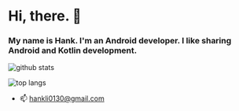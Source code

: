 # Hi, there. 👋 

### My name is Hank. I'm an Android developer. I like sharing Android and Kotlin development.

![github stats](https://github-readme-stats.vercel.app/api?username=hankli0130&theme=vue-dark&show_icons=true)

![top langs](https://github-readme-stats.vercel.app/api/top-langs/?username=hankli0130&theme=vue-dark&layout=compact)

- 📫 hankli0130@gmail.com

<!--
**HankLi0130/HankLi0130** is a ✨ _special_ ✨ repository because its `README.md` (this file) appears on your GitHub profile.

Here are some ideas to get you started:

- 🔭 I’m currently working on ...
- 🌱 I’m currently learning ...
- 👯 I’m looking to collaborate on ...
- 🤔 I’m looking for help with ...
- 💬 Ask me about ...
- 📫 How to reach me: ...
- 😄 Pronouns: ...
- ⚡ Fun fact: ...
-->
